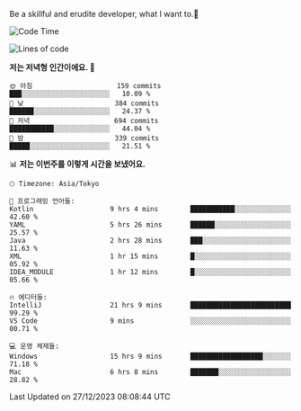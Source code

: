 Be a skillful and erudite developer, what I want to.👶

<!--START_SECTION:waka-->
![Code Time](http://img.shields.io/badge/Code%20Time-386%20hrs%2021%20mins-blue)

![Lines of code](https://img.shields.io/badge/%EC%A0%80%EB%8A%94%20%EC%97%AC%ED%83%9C%EA%B9%8C%EC%A7%80%20-748.2%20thousand%20%EC%A4%84%EC%9D%98%20%EC%BD%94%EB%93%9C%EB%A5%BC%20%EC%9E%91%EC%84%B1%ED%96%88%EC%96%B4%EC%9A%94.-blue)

**저는 저녁형 인간이에요. 🦉** 

```text
🌞 아침                     159 commits         ███░░░░░░░░░░░░░░░░░░░░░░   10.09 % 
🌆 낮　                     384 commits         ██████░░░░░░░░░░░░░░░░░░░   24.37 % 
🌃 저녁                     694 commits         ███████████░░░░░░░░░░░░░░   44.04 % 
🌙 밤　                     339 commits         █████░░░░░░░░░░░░░░░░░░░░   21.51 % 
```


📊 **저는 이번주를 이렇게 시간을 보냈어요.** 

```text
🕑︎ Timezone: Asia/Tokyo

💬 프로그래밍 언어들: 
Kotlin                   9 hrs 4 mins        ███████████░░░░░░░░░░░░░░   42.60 % 
YAML                     5 hrs 26 mins       ██████░░░░░░░░░░░░░░░░░░░   25.57 % 
Java                     2 hrs 28 mins       ███░░░░░░░░░░░░░░░░░░░░░░   11.63 % 
XML                      1 hr 15 mins        █░░░░░░░░░░░░░░░░░░░░░░░░   05.92 % 
IDEA_MODULE              1 hr 12 mins        █░░░░░░░░░░░░░░░░░░░░░░░░   05.66 % 

🔥 에디터들: 
IntelliJ                 21 hrs 9 mins       █████████████████████████   99.29 % 
VS Code                  9 mins              ░░░░░░░░░░░░░░░░░░░░░░░░░   00.71 % 

💻 운영 체제들: 
Windows                  15 hrs 9 mins       ██████████████████░░░░░░░   71.18 % 
Mac                      6 hrs 8 mins        ███████░░░░░░░░░░░░░░░░░░   28.82 % 
```


 Last Updated on 27/12/2023 08:08:44 UTC
<!--END_SECTION:waka-->

